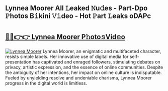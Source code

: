 ## Lynnea Moorer All 𝙻eaked 𝙽u𝚍es - Part-Dpo 𝙿hotos B𝚒kini 𝚅𝚒deo - Hot 𝙿art 𝙻eaks oDAPc

# <h2><a href="http://ld72cri.urlbe.top/?page=Lynnea+Moorer">🔗🔗👉👉 Lynnea Moorer P𝚑oto𝚜Vid𝚎o</a></h2>

[![Lynnea Moorer](https://i.imgur.com/eBuTRDB.gif)](http://ld72cri.urlbe.top/?page=Lynnea+Moorer)
Lynnea Moorer, an enigmatic and multifaceted character, resists simple labels. Her innovative use of digital media for self-presentation has captivated and enraged followers, stimulating debates on privacy, artistic expression, and the essence of online communities. Despite the ambiguity of her intentions, her impact on online culture is indisputable. Fueled by unyielding resolve and undeniable charisma, Lynnea Moorer progress in the digital world is limitless.
